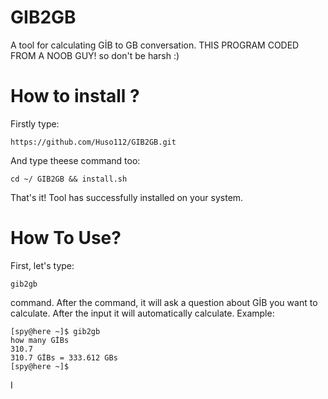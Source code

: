 # GIB2GB
A tool for calculating GİB to GB  conversation.
THIS PROGRAM CODED FROM A NOOB GUY! so don't be harsh :)

# How to install ?
Firstly type:

    https://github.com/Huso112/GIB2GB.git

And type theese command too:

    cd ~/ GIB2GB && install.sh
That's it! Tool has successfully installed on your system.
# How To Use?

First, let's type:

    gib2gb

command. After the command, it will ask a question about GİB you want to calculate. After the input it will automatically calculate.
Example:

    [spy@here ~]$ gib2gb
    how many GİBs
    310.7
    310.7 GİBs = 333.612 GBs
    [spy@here ~]$
I
<!--stackedit_data:
eyJoaXN0b3J5IjpbMTY1MDg1MTUwLC02NjI1NjcwMjVdfQ==
-->